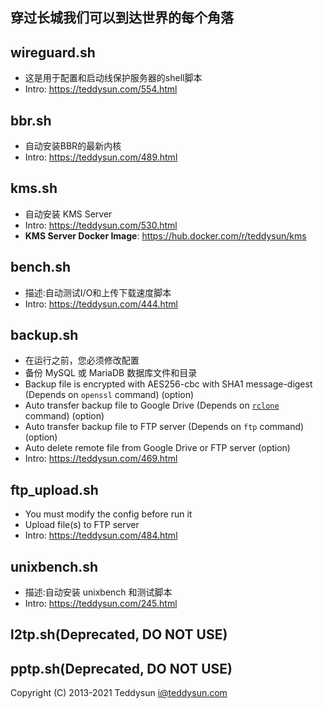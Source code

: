 ## 穿过长城我们可以到达世界的每个角落

## wireguard.sh

- 这是用于配置和启动线保护服务器的shell脚本
- Intro: https://teddysun.com/554.html

## bbr.sh

- 自动安装BBR的最新内核
- Intro: https://teddysun.com/489.html

## kms.sh

- 自动安装 KMS Server
- Intro: https://teddysun.com/530.html
- **KMS Server Docker Image**: https://hub.docker.com/r/teddysun/kms

## bench.sh

- 描述:自动测试I/O和上传下载速度脚本
- Intro: https://teddysun.com/444.html

## backup.sh

- 在运行之前，您必须修改配置
- 备份 MySQL 或 MariaDB 数据库文件和目录
- Backup file is encrypted with AES256-cbc with SHA1 message-digest (Depends on `openssl` command) (option)
- Auto transfer backup file to Google Drive (Depends on [`rclone`](https://teddysun.com/469.html) command) (option)
- Auto transfer backup file to FTP server (Depends on `ftp` command) (option)
- Auto delete remote file from Google Drive or FTP server (option)
- Intro: https://teddysun.com/469.html

## ftp_upload.sh

- You must modify the config before run it
- Upload file(s) to FTP server
- Intro: https://teddysun.com/484.html

## unixbench.sh

- 描述:自动安装 unixbench 和测试脚本
- Intro: https://teddysun.com/245.html

## l2tp.sh(Deprecated, DO NOT USE)

## pptp.sh(Deprecated, DO NOT USE)

Copyright (C) 2013-2021 Teddysun <i@teddysun.com>
